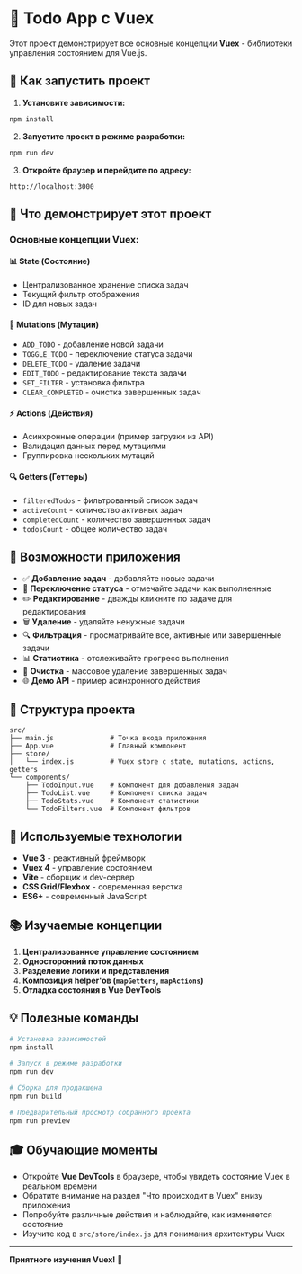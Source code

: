 # 📝 Todo App с Vuex

Этот проект демонстрирует все основные концепции **Vuex** - библиотеки управления состоянием для Vue.js.

## 🚀 Как запустить проект

1. **Установите зависимости:**
```bash
npm install
```

2. **Запустите проект в режиме разработки:**
```bash
npm run dev
```

3. **Откройте браузер и перейдите по адресу:**
```
http://localhost:3000
```

## 🎯 Что демонстрирует этот проект

### Основные концепции Vuex:

#### 📊 **State (Состояние)**
- Централизованное хранение списка задач
- Текущий фильтр отображения
- ID для новых задач

#### 🔄 **Mutations (Мутации)**
- `ADD_TODO` - добавление новой задачи
- `TOGGLE_TODO` - переключение статуса задачи
- `DELETE_TODO` - удаление задачи
- `EDIT_TODO` - редактирование текста задачи
- `SET_FILTER` - установка фильтра
- `CLEAR_COMPLETED` - очистка завершенных задач

#### ⚡ **Actions (Действия)**
- Асинхронные операции (пример загрузки из API)
- Валидация данных перед мутациями
- Группировка нескольких мутаций

#### 🔍 **Getters (Геттеры)**
- `filteredTodos` - фильтрованный список задач
- `activeCount` - количество активных задач
- `completedCount` - количество завершенных задач
- `todosCount` - общее количество задач

## 🎨 Возможности приложения

- ✅ **Добавление задач** - добавляйте новые задачи
- 🔄 **Переключение статуса** - отмечайте задачи как выполненные
- ✏️ **Редактирование** - дважды кликните по задаче для редактирования
- 🗑️ **Удаление** - удаляйте ненужные задачи
- 🔍 **Фильтрация** - просматривайте все, активные или завершенные задачи
- 📊 **Статистика** - отслеживайте прогресс выполнения
- 🧹 **Очистка** - массовое удаление завершенных задач
- 🌐 **Демо API** - пример асинхронного действия

## 📁 Структура проекта

```
src/
├── main.js              # Точка входа приложения
├── App.vue              # Главный компонент
├── store/
│   └── index.js         # Vuex store с state, mutations, actions, getters
└── components/
    ├── TodoInput.vue    # Компонент для добавления задач
    ├── TodoList.vue     # Компонент списка задач
    ├── TodoStats.vue    # Компонент статистики
    └── TodoFilters.vue  # Компонент фильтров
```

## 🔧 Используемые технологии

- **Vue 3** - реактивный фреймворк
- **Vuex 4** - управление состоянием
- **Vite** - сборщик и dev-сервер
- **CSS Grid/Flexbox** - современная верстка
- **ES6+** - современный JavaScript

## 📚 Изучаемые концепции

1. **Централизованное управление состоянием**
2. **Односторонний поток данных**
3. **Разделение логики и представления**
4. **Композиция helper'ов (`mapGetters`, `mapActions`)**
5. **Отладка состояния в Vue DevTools**

## 💡 Полезные команды

```bash
# Установка зависимостей
npm install

# Запуск в режиме разработки
npm run dev

# Сборка для продакшена
npm run build

# Предварительный просмотр собранного проекта
npm run preview
```

## 🎓 Обучающие моменты

- Откройте **Vue DevTools** в браузере, чтобы увидеть состояние Vuex в реальном времени
- Обратите внимание на раздел "Что происходит в Vuex" внизу приложения
- Попробуйте различные действия и наблюдайте, как изменяется состояние
- Изучите код в `src/store/index.js` для понимания архитектуры Vuex

---

**Приятного изучения Vuex! 🎉** 